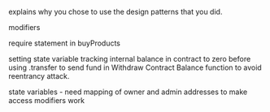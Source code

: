 explains why you chose to use the design patterns that you did.


modifiers

require statement in buyProducts

setting state variable tracking internal balance in contract to zero before using .transfer to send fund in Withdraw Contract Balance
function to avoid reentrancy attack.

state variables - need mapping of owner and admin addresses to make access modifiers work
